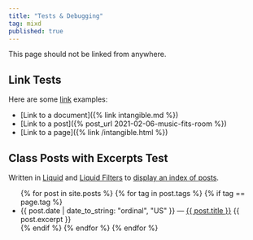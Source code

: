 ```yaml
---
title: "Tests & Debugging"
tag: mixd
published: true
---
```

This page should not be linked from anywhere.

## Link Tests
Here are some [link](https://jekyllrb.com/docs/liquid/tags/#link) examples:
* [Link to a document]({% link intangible.md %})
* [Link to a post]({% post_url 2021-02-06-music-fits-room %})
* [Link to a page]({% link /intangible.html %})

## Class Posts with Excerpts Test
Written in [Liquid](https://shopify.github.io/liquid/) and [Liquid Filters](https://jekyllrb.com/docs/liquid/filters/) to [display an index of posts](https://jekyllrb.com/docs/posts/).
<ul>
{% for post in site.posts %}
{% for tag in post.tags %}
{% if tag == page.tag %}
  <li>
    {{ post.date | date_to_string: "ordinal", "US" }} — <a href="{{ post.url }}">{{ post.title }}</a>
    {{ post.excerpt }}
  </li>
{% endif %}
{% endfor %}
{% endfor %}
</ul>